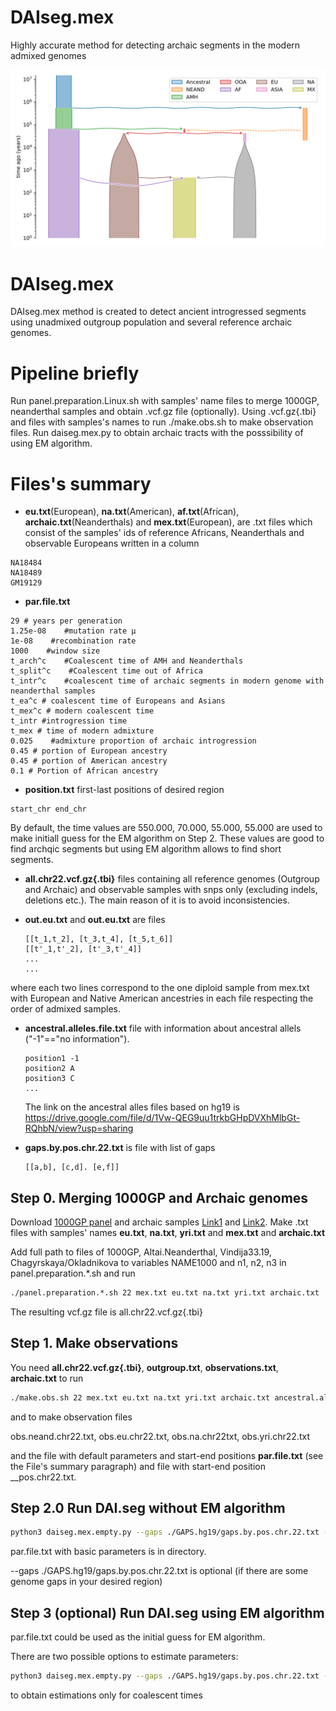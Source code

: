 # DAIseg.mex
Highly accurate method for detecting archaic segments in the modern admixed genomes 


![Demography](https://github.com/Genomics-HSE/DAIseg.mex/blob/main/utilities/Mex.svg)

# DAIseg.mex
DAIseg.mex method is created to detect ancient introgressed segments using unadmixed outgroup population and several reference archaic genomes. 



# Pipeline briefly
Run panel.preparation.Linux.sh with samples' name files to merge 1000GP, neanderthal samples and obtain .vcf.gz file (optionally). Using .vcf.gz{.tbi} and files with samples's names to run ./make.obs.sh to make observation files. Run daiseg.mex.py to obtain archaic tracts  with the posssibility of using EM algorithm.




# Files's summary
*  __eu.txt__(European), __na.txt__(American), __af.txt__(African),  __archaic.txt__(Neanderthals)  and __mex.txt__(European), are .txt files which consist of the samples' ids of reference Africans, Neanderthals and observable Europeans written in a column
```note
NA18484
NA18489
GM19129
```


*  __par.file.txt__
```note
29 # years per generation
1.25e-08    #mutation rate μ
1e-08    #recombination rate
1000    #window size
t_arch^c    #Coalescent time of AMH and Neanderthals
t_split^c    #Coalescent time out of Africa
t_intr^c    #coalescent time of archaic segments in modern genome with neanderthal samples
t_ea^c # coalescent time of Europeans and Asians
t_mex^c # modern coalescent time
t_intr #introgression time
t_mex # time of modern admixture
0.025    #admixture proportion of archaic introgression
0.45 # portion of European ancestry
0.45 # portion of American ancestry
0.1 # Portion of African ancestry
```

*  __position.txt__ first-last positions of desired region
 ```note
 start_chr end_chr
 ```

By default, the  time values are  550.000, 70.000, 55.000, 55.000 are used to make  initiall guess for the EM algorithm on Step 2. These values are good to find archqic segments but using EM algorithm allows to find short segments.


*  __all.chr22.vcf.gz{.tbi}__ files containing all reference genomes (Outgroup and Archaic) and observable samples with snps only (excluding indels, deletions etc.). The main reason of it is to avoid inconsistencies.

  
* __out.eu.txt__ and __out.eu.txt__ are  files 
    ```note
    [[t_1,t_2], [t_3,t_4], [t_5,t_6]]
    [[t'_1,t'_2], [t'_3,t'_4]]
    ...
    ...
    ```
where each two lines correspond to the one diploid sample from mex.txt with European and Native American ancestries in each file respecting the order of admixed samples.



* __ancestral.alleles.file.txt__  file with information about ancestral allels ("-1"=="no information").
  ```note
  position1 -1
  position2 A
  position3 C
  ...
  ```
  The link on the ancestral alles files based on hg19 is https://drive.google.com/file/d/1Vw-QEG9uu1trkbGHpDVXhMlbGt-RQhbN/view?usp=sharing

* __gaps.by.pos.chr.22.txt__ is file with list of gaps
  ```note
  [[a,b], [c,d]. [e,f]]
  ```

## Step 0. Merging 1000GP  and Archaic genomes
Download [1000GP panel][1] and  archaic samples  [Link1][2] and [Link2][3]. Make .txt files with samples' names  __eu.txt__, __na.txt__, __yri.txt__ and __mex.txt__ and  __archaic.txt__

Add full path to files  of 1000GP,  Altai.Neanderthal, Vindija33.19, Chagyrskaya/Okladnikova to variables NAME1000 and n1, n2, n3 in  panel.preparation.*.sh and run 

```bash
./panel.preparation.*.sh 22 mex.txt eu.txt na.txt yri.txt archaic.txt 
```
 
The resulting vcf.gz file is all.chr22.vcf.gz{.tbi}




## Step 1.  Make observations

You need  __all.chr22.vcf.gz{.tbi}__,  __outgroup.txt__, __observations.txt__, __archaic.txt__ to run  

```bash
./make.obs.sh 22 mex.txt eu.txt na.txt yri.txt archaic.txt ancestral.alleles.file.txt  
```

and to make observation files 

obs.neand.chr22.txt, obs.eu.chr22.txt, obs.na.chr22txt, obs.yri.chr22.txt

and the file with default parameters and start-end positions __par.file.txt__ (see the File's summary paragraph) and file with start-end position __pos.chr22.txt. 


## Step 2.0 Run DAI.seg without EM algorithm

```bash
python3 daiseg.mex.empty.py --gaps ./GAPS.hg19/gaps.by.pos.chr.22.txt --location pos.chr22.txt --obs_eu obs.eu.chr22.txt --obs_na obs.na.chr22.txt --obs_af obs.yri.chr22.txt --obs_archaic obs.neand.chr22.txt --EM no  --HMM_par par.file.txt --o_eu out.eu.chr22.txt --o_na out.na.chr22.txt
```

par.file.txt with basic parameters is in directory.

--gaps ./GAPS.hg19/gaps.by.pos.chr.22.txt is optional (if there are some genome gaps in your desired region)

## Step 3 (optional) Run DAI.seg using EM algorithm

par.file.txt  could be used as the initial guess for EM algorithm.

There are two possible options to estimate parameters: 


```bash
python3 daiseg.mex.empty.py --gaps ./GAPS.hg19/gaps.by.pos.chr.22.txt --location pos.chr22.txt --obs_eu obs.eu.chr22.txt --obs_na obs.na.chr22.txt --obs_af obs.yri.chr22.txt --obs_archaic obs.neand.chr22.txt --EM no  --HMM_par par.file.txt --o_eu out.eu.chr22.txt --o_na out.na.chr22.txt
```


[1]: http://ftp.1000genomes.ebi.ac.uk/vol1/ftp/release/20130502/ALL.chr22.phase3_shapeit2_mvncall_integrated_v5b.20130502.genotypes.vcf.gz 
[2]: http://cdna.eva.mpg.de/neandertal/Vindija/VCF/
[3]: http://ftp.eva.mpg.de/neandertal/ChagyrskayaOkladnikov/
to obtain estimations only for coalescent times 

